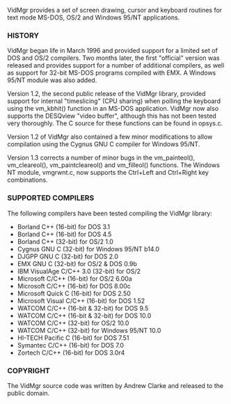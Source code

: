 VidMgr provides a set of screen drawing, cursor and keyboard routines
for text mode MS-DOS, OS/2 and Windows 95/NT applications.

### HISTORY ###

VidMgr began life in March 1996 and provided support for a
limited set of DOS and OS/2 compilers. Two months later, the
first "official" version was released and provides support for a
number of additional compilers, as well as support for 32-bit
MS-DOS programs compiled with EMX. A Windows 95/NT module was
also added.

Version 1.2, the second public release of the VidMgr library,
provided support for internal "timeslicing" (CPU sharing) when
polling the keyboard using the vm_kbhit() function in an MS-DOS
application. VidMgr now also supports the DESQview "video
buffer", although this has not been tested very thoroughly. The
C source for these functions can be found in opsys.c.

Version 1.2 of VidMgr also contained a few minor modifications to
allow compilation using the Cygnus GNU C compiler for Windows
95/NT.

Version 1.3 corrects a number of minor bugs in the vm_painteol(),
vm_cleareol(), vm_paintcleareol() and vm_filleol() functions. The
Windows NT module, vmgrwnt.c, now supports the Ctrl+Left and
Ctrl+Right key combinations.

### SUPPORTED COMPILERS ###

The following compilers have been tested compiling the VidMgr library:

* Borland C++ (16-bit) for DOS 3.1
* Borland C++ (16-bit) for DOS 4.5
* Borland C++ (32-bit) for OS/2 1.0
* Cygnus GNU C (32-bit) for Windows 95/NT b14.0
* DJGPP GNU C (32-bit) for DOS 2.0
* EMX GNU C (32-bit) for OS/2 & DOS 0.9b
* IBM VisualAge C/C++ 3.0 (32-bit) for OS/2
* Microsoft C/C++ (16-bit) for OS/2 6.00a
* Microsoft C/C++ (16-bit) for DOS 8.00c
* Microsoft Quick C (16-bit) for DOS 2.50
* Microsoft Visual C/C++ (16-bit) for DOS 1.52
* WATCOM C/C++ (16-bit & 32-bit) for DOS 9.5
* WATCOM C/C++ (16-bit & 32-bit) for DOS 10.0
* WATCOM C/C++ (32-bit) for OS/2 10.0
* WATCOM C/C++ (32-bit) for Windows 95/NT 10.0
* HI-TECH Pacific C (16-bit) for DOS 7.51
* Symantec C/C++ (16-bit) for DOS 7.0
* Zortech C/C++ (16-bit) for DOS 3.0r4

### COPYRIGHT ###

The VidMgr source code was written by Andrew Clarke and released
to the public domain.

